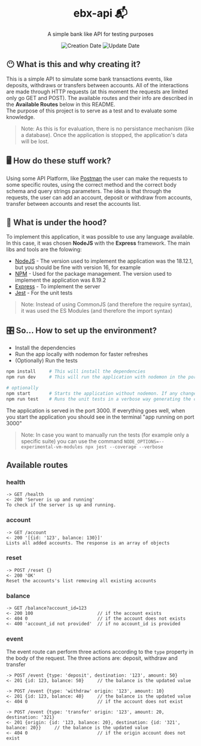 <h1 align="center">
  ebx-api 📬
</h1>
<p align="center">
A simple bank like API for testing purposes
</p>

<!-- Infos -->
<p align="center">
  <img src="https://img.shields.io/static/v1?labelColor=381838&color=777777&label=created%20at&message=Sep%202021" alt="Creation Date" />

  <img src="https://img.shields.io/github/last-commit/kruchelski/ebx-api?label=updated%20at&labelColor=381838&color=777777" alt="Update Date" />

</p>

<div style="color:#333333">

## 😶 What is this and why creating it?

This is a simple API to simulate some bank transactions events, like deposits, withdraws or transfers between accounts. All of the interactions are made through HTTP requests (at this moment the requests are limited only go GET and POST). The available routes and their info are described in the **Available Routes** below in this README.  
The purpose of this project is to serve as a test and to evaluate some knowledge.

> Note: As this is for evaluation, there is no persistance mechanism (like a database). Once the application is stopped, the application's data will be lost.

## 🖥 How do these stuff work?

Using some API Platform, like [Postman](https://www.postman.com/) the user can make the requests to some specific routes, using the correct method and the correct body schema and query strings parameters. The idea is that through the requests, the user can add an account, deposit or withdraw from accounts, transfer between accounts and reset the accounts list.

## 🚜 What is under the hood?

To implement this application, it was possible to use any language available. In this case, it was chosen **NodeJS** with the **Express** framework. The main libs and tools are the folowing:

- [NodeJS](https://nodejs.org/en/) - The version used to implement the application was the 18.12.1, but you should be fine with version 16, for example
- [NPM](https://www.npmjs.com/) - Used for the package management. The version used to implement the application was 8.19.2
- [Express](https://expressjs.com/pt-br/) - To implement the server
- [Jest](https://jestjs.io/pt-BR/) - For the unit tests

> Note: Instead of using CommonJS (and therefore the require syntax), it was used the ES Modules (and therefore the import syntax)

## 🎛 So... How to set up the environment?

- Install the dependencies
- Run the app locally with nodemon for faster refreshes
- (Optionally) Run the tests

```bash
npm install     # This will install the dependencies
npm run dev     # This will run the application with nodemon in the port 3000

# optionally
npm start       # Starts the application without nodemon. If any changes occurs in the code, you  will need to manually stop the application and then start again
npm run test    # Runs the unit tests in a verbose way generating the coverage report
```

The application is served in the port 3000. If everything goes well, when you start the application you should see in the terminal "app running on port 3000"

> Note: In case you want to manually run the tests (for example only a specific suite) you can use the command `NODE_OPTIONS=--experimental-vm-modules npx jest --coverage --verbose`

## Available routes

### health

```
-> GET /health
<- 200 'Server is up and running'
To check if the server is up and running.
```

### account

```
-> GET /account
<- 200 '[{id: '123', balance: 130}]'
Lists all added accounts. The response is an array of objects
```

### reset

```
-> POST /reset {}
<- 200 'OK'
Reset the accounts's list removing all existing accounts
```

### balance

```
-> GET /balance?account_id=123
<- 200 100                        // if the account exists
<- 404 0                          // if the account does not exists
<- 400 'account_id not provided'  // if no account_id is provided
```

### event

The event route can perform three actions according to the `type` property in the body of the request. The three actions are: deposit, withdraw and transfer

```
-> POST /event {type: 'deposit', destination: '123', amount: 50}
<- 201 {id: 123, balance: 50}     // the balance is the updated value

-> POST /event {type: 'withdraw' origin: '123', amount: 10}
<- 201 {id: 123, balance: 40}     // the balance is the updated value
<- 404 0                          // if the account does not exist

-> POST /event {type: 'transfer' origin: '123', amount: 20, destination: '321}
<- 201 {origin: {id: '123, balance: 20}, destination: {id: '321', balance: 20}}     // the balance is the updated value
<- 404 0                          // if the origin account does not exist
```

</div>
